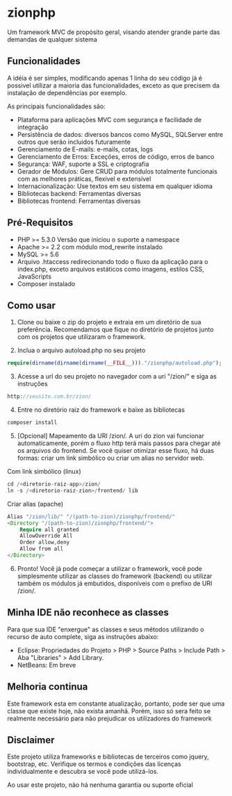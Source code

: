 # zionphp
Um framework MVC de propósito geral, visando atender grande parte das demandas de qualquer sistema

## Funcionalidades

A idéia é ser simples, modificando apenas 1 linha do seu código já é possivel utilizar a maioria das funcionalidades, 
exceto as que precisem da instalação de dependências por exemplo.

As principais funcionalidades são:
- Plataforma para aplicações MVC com segurança e facilidade de integração
- Persistência de dados: diversos bancos como MySQL, SQLServer entre outros que serão incluidos futuramente
- Gerenciamento de E-mails: e-mails, cotas, logs
- Gerenciamento de Erros: Exceções, erros de código, erros de banco
- Segurança: WAF, suporte a SSL e criptografia
- Gerador de Módulos: Gere CRUD para módulos totalmente funcionais com as melhores práticas, flexivel e extensível
- Internacionalização: Use textos em seu sistema em qualquer idioma
- Bibliotecas backend: Ferramentas diversas
- Bibliotecas frontend: Ferramentas diversas

## Pré-Requisitos

- PHP >= 5.3.0 Versão que iniciou o suporte a namespace
- Apache >= 2.2 com módulo mod_rewrite instalado
- MySQL >= 5.6
- Arquivo .htaccess redirecionando todo o fluxo da aplicação para o index.php, exceto arquivos estáticos como 
imagens, estilos CSS, JavaScripts
- Composer instalado

## Como usar

1) Clone ou baixe o zip do projeto e extraia em um diretório de sua preferência. Recomendamos que fique no diretório de projetos 
junto com os projetos que utilizaram o framework.

2) Inclua o arquivo autoload.php no seu projeto 
 
```php
require(dirname(dirname(dirname(__FILE__)))."/zionphp/autoload.php");
```
 
3) Acesse a url do seu projeto no navegador com a uri "/zion/" e siga as instruções

```php 
http://seusite.com.br/zion/
```

4) Entre no diretório raiz do framework e baixe as bibliotecas

```php 
composer install
```

5) [Opcional] Mapeamento da URI /zion/. A uri do zion vai funcionar automaticamente, porém o fluxo http terá mais
passos para chegar até os arquivos do frontend. Se você quiser otimizar esse fluxo, há duas formas: criar um link 
simbólico ou criar um alias no servidor web.

Com link simbólico (linux)

```php
cd /<diretorio-raiz-app>/zion/
ln -s /<diretorio-raiz-zion>/frontend/ lib
```

Criar alias (apache)
 
```php 
Alias "/zion/lib/" "/(path-to-zion)/zionphp/frontend/"
<Directory "/(path-to-zion)/zionphp/frontend/">
	Require all granted
	AllowOverride All
	Order allow,deny
	Allow from all
</Directory>
```

6) Pronto! Você já pode começar a utilizar o framework, você pode simplesmente utilizar as classes do framework (backend) 
ou utilizar também os módulos já embutidos, disponíveis com o prefixo de URI /zion/. 

## Minha IDE não reconhece as classes

Para que sua IDE "enxergue" as classes e seus métodos utilizando o recurso de auto complete, siga as instruções abaixo:
 
- Eclipse: Propriedades do Projeto > PHP > Source Paths > Include Path > Aba "Libraries" > Add Library.
- NetBeans: Em breve

## Melhoria continua

Este framework esta em constante atualização, portanto, pode ser que uma classe que existe hoje, não exista amanhã. 
Porém, isso só sera feito se realmente necessário para não prejudicar os utilizadores do framework

## Disclaimer

Este projeto utiliza frameworks e bibliotecas de terceiros como jquery, bootstrap, etc. 
Verifique os termos e condições das licenças individualmente e descubra se você pode utilizá-los.

Ao usar este projeto, não há nenhuma garantia ou suporte oficial